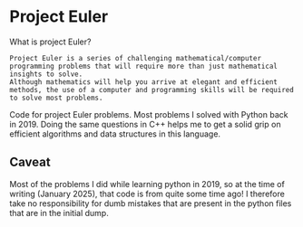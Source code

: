 # Project Euler
What is project Euler?

```
Project Euler is a series of challenging mathematical/computer programming problems that will require more than just mathematical insights to solve.
Although mathematics will help you arrive at elegant and efficient methods, the use of a computer and programming skills will be required to solve most problems.
```

Code for project Euler problems. Most problems I solved with Python back in 2019.
Doing the same questions in C++ helps me to get a solid grip on efficient algorithms and data structures in this language.

## Caveat
Most of the problems I did while learning python in 2019, so at the time of writing (January 2025), that code is from quite some time ago! I therefore take no responsibility for dumb mistakes that are present in the python files that are in the initial dump.





